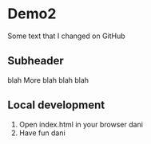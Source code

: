 # Demo2

Some text that I changed on GitHub

## Subheader

blah
More blah blah blah

## Local development

1. Open index.html in your browser dani
2. Have fun dani
